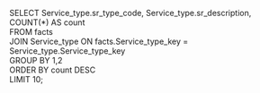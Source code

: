 SELECT Service_type.sr_type_code, Service_type.sr_description, COUNT(*) AS count
<br>
FROM facts
<br>
JOIN Service_type ON facts.Service_type_key = Service_type.Service_type_key
<br>
GROUP BY 1,2
<br>
ORDER BY count DESC
<br>
LIMIT 10;
